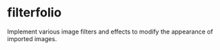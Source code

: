 # filterfolio
Implement various image filters and effects to modify the appearance of imported images.
